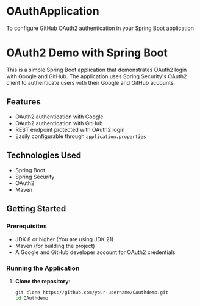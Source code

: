 # OAuthApplication
To configure GitHub OAuth2 authentication in your Spring Boot application
# OAuth2 Demo with Spring Boot

This is a simple Spring Boot application that demonstrates OAuth2 login with Google and GitHub. The application uses Spring Security's OAuth2 client to authenticate users with their Google and GitHub accounts.

## Features

- OAuth2 authentication with Google
- OAuth2 authentication with GitHub
- REST endpoint protected with OAuth2 login
- Easily configurable through `application.properties`

## Technologies Used

- Spring Boot
- Spring Security
- OAuth2
- Maven

## Getting Started

### Prerequisites

- JDK 8 or higher (You are using JDK 21)
- Maven (for building the project)
- A Google and GitHub developer account for OAuth2 credentials

### Running the Application

1. **Clone the repository**:
   ```bash
   git clone https://github.com/your-username/OAuthdemo.git
   cd OAuthdemo


